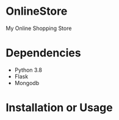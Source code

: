 # OnlineStore
My Online Shopping Store

# Dependencies
- Python 3.8
- Flask
- Mongodb

# Installation or Usage
